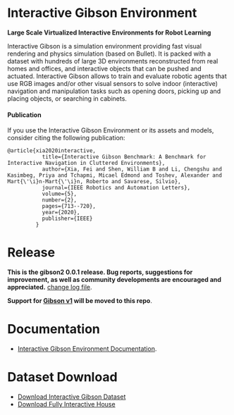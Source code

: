 #  Interactive Gibson Environment
**Large Scale Virtualized Interactive Environments for Robot Learning**

Interactive Gibson is a simulation environment providing fast visual rendering and physics simulation (based on Bullet). It is packed with a dataset with hundreds of large 3D environments reconstructed from real homes and offices, and interactive objects that can be pushed and actuated. Interactive Gibson allows to train and evaluate robotic agents that use RGB images and/or other visual sensors to solve indoor (interactive) navigation and manipulation tasks such as opening doors, picking up and placing objects, or searching in cabinets. 


#### Publication
If you use the Interactive Gibson Environment or its assets and models, consider citing the following publication:

```
@article{xia2020interactive,
           title={Interactive Gibson Benchmark: A Benchmark for Interactive Navigation in Cluttered Environments},
           author={Xia, Fei and Shen, William B and Li, Chengshu and Kasimbeg, Priya and Tchapmi, Micael Edmond and Toshev, Alexander and Mart{\'\i}n-Mart{\'\i}n, Roberto and Savarese, Silvio},
           journal={IEEE Robotics and Automation Letters},
           volume={5},
           number={2},
           pages={713--720},
           year={2020},
           publisher={IEEE}
         }
```


Release
=================
**This is the gibson2 0.0.1 release. Bug reports, suggestions for improvement, as well as community developments are encouraged and appreciated.** [change log file](misc/CHANGELOG.md).  

**Support for [Gibson v1](http://github.com/StanfordVL/GibsonEnv/) will be moved to this repo**.

Documentation
=================
- [Interactive Gibson Environment Documentation](http://svl.stanford.edu/interactivegibsonenv/docs/).

Dataset Download
=================
- [Download Interactive Gibson Dataset](https://forms.gle/q5Ygkw3ijxD5WC5U8)
- [Download Fully Interactive House](https://storage.googleapis.com/gibson_scenes/Rs_interactive.tar.gz)
